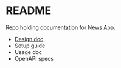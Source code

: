# README

Repo holding documentation for News App.

- [Design doc](DESIGN_DOC.md)
- Setup guide
- Usage doc
- OpenAPI specs
